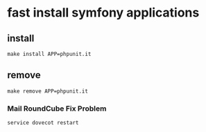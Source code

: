 # fast install symfony applications


## install 
```ssh
make install APP=phpunit.it
```

## remove
```ssh
make remove APP=phpunit.it
```


### Mail RoundCube Fix Problem
```
service dovecot restart
```